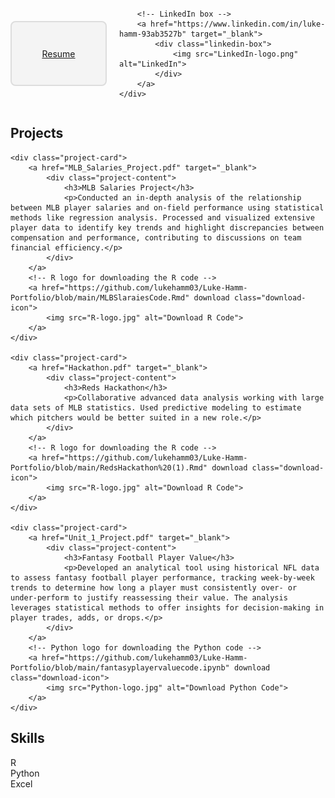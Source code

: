 <style>
    /* Centering the resume and LinkedIn container */
    .resume-linkedin-container {
        display: flex;
        justify-content: center;
        align-items: center;
        gap: 20px; /* Space between the Resume and LinkedIn */
        margin: 20px auto;
    }

    /* Styling for the resume box */
    .resume-box, .linkedin-box {
        display: flex;
        justify-content: center;
        align-items: center;
        height: 100px; /* Set consistent height */
        width: 150px;  /* Set consistent width */
        border: 2px solid #ddd;
        border-radius: 8px;
        background-color: #f4f4f4;
        transition: background-color 0.3s ease, color 0.3s ease, transform 0.3s ease;
        text-align: center;
        cursor: pointer;
    }

    /* Hover effect for the resume and LinkedIn boxes */
    .resume-box:hover, .linkedin-box:hover {
        background-color: #007BFF;  /* Blue background on hover */
        color: #fff;  /* White text on hover */
        transform: scale(1.05); /* Slightly enlarge on hover */
    }

    /* Styling for the text inside the resume box */
    .resume-box a {
        text-decoration: none;
        color: inherit;  /* Inherit color, including the hover color */
        font-size: 24px;  /* Larger font size */
        font-weight: bold; /* Bold text */
    }

    /* Styling for the LinkedIn logo inside the box */
    .linkedin-box img {
        width: 40px; /* Set the size of the LinkedIn logo */
        height: auto;
    }
</style>

<!-- Resume and LinkedIn Section -->
<section id="resume-linkedin">
    <div class="resume-linkedin-container">
        <!-- Resume box -->
        <a href="Luke_Hamm_Resume.pdf" target="_blank">
            <div class="resume-box">
                Resume
            </div>
        </a>
        
        <!-- LinkedIn box -->
        <a href="https://www.linkedin.com/in/luke-hamm-93ab3527b" target="_blank">
            <div class="linkedin-box">
                <img src="LinkedIn-logo.png" alt="LinkedIn">
            </div>
        </a>
    </div>
</section>

<!-- Projects Section -->
<section id="projects">
    <h2>Projects</h2>

    <div class="project-card">
        <a href="MLB_Salaries_Project.pdf" target="_blank">
            <div class="project-content">
                <h3>MLB Salaries Project</h3>
                <p>Conducted an in-depth analysis of the relationship between MLB player salaries and on-field performance using statistical methods like regression analysis. Processed and visualized extensive player data to identify key trends and highlight discrepancies between compensation and performance, contributing to discussions on team financial efficiency.</p>
            </div>
        </a>
        <!-- R logo for downloading the R code -->
        <a href="https://github.com/lukehamm03/Luke-Hamm-Portfolio/blob/main/MLBSlaraiesCode.Rmd" download class="download-icon">
            <img src="R-logo.jpg" alt="Download R Code">
        </a>
    </div>

    <div class="project-card">
        <a href="Hackathon.pdf" target="_blank">
            <div class="project-content">
                <h3>Reds Hackathon</h3>
                <p>Collaborative advanced data analysis working with large data sets of MLB statistics. Used predictive modeling to estimate which pitchers would be better suited in a new role.</p>
            </div>
        </a>
        <!-- R logo for downloading the R code -->
        <a href="https://github.com/lukehamm03/Luke-Hamm-Portfolio/blob/main/RedsHackathon%20(1).Rmd" download class="download-icon">
            <img src="R-logo.jpg" alt="Download R Code">
        </a>
    </div>

    <div class="project-card">
        <a href="Unit_1_Project.pdf" target="_blank">
            <div class="project-content">
                <h3>Fantasy Football Player Value</h3>
                <p>Developed an analytical tool using historical NFL data to assess fantasy football player performance, tracking week-by-week trends to determine how long a player must consistently over- or under-perform to justify reassessing their value. The analysis leverages statistical methods to offer insights for decision-making in player trades, adds, or drops.</p>
            </div>
        </a>
        <!-- Python logo for downloading the Python code -->
        <a href="https://github.com/lukehamm03/Luke-Hamm-Portfolio/blob/main/fantasyplayervaluecode.ipynb" download class="download-icon">
            <img src="Python-logo.jpg" alt="Download Python Code">
        </a>
    </div>
</section>

<!-- About Section -->
<section id="about">
    <h2>Skills</h2>
    <div class="skills-container">
        <div class="skill-box">R</div>
        <div class="skill-box">Python</div>
        <div class="skill-box">Excel</div>
    </div>
</section>
